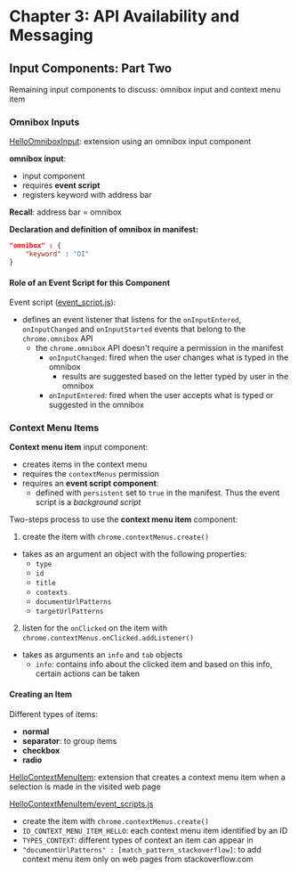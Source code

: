 # Chapter 3: API Availability and Messaging

## Input Components: Part Two

Remaining input components to discuss: omnibox input and context menu item

### Omnibox Inputs
[HelloOmniboxInput](HelloOmniboxInput): extension using an omnibox input component

**omnibox input**: 
  - input component
  - requires **event script**
  - registers keyword with address bar

**Recall**: address bar = omnibox

**Declaration and definition of omnibox in manifest:**
```json
"omnibox" : {
    "keyword" : "OI"
}
```

#### Role of an Event Script for this Component
Event script ([event_script.js](HelloOmniboxInput/event_script.js)):
- defines an event listener that listens for the `onInputEntered`, `onInputChanged` and
`onInputStarted` events that belong to the `chrome.omnibox` API
  - the `chrome.omnibox` API doesn't require a permission in the manifest
	- `onInputChanged`: fired when the user changes what is typed in the omnibox
	  - results are suggested based on the letter typed by user in the omnibox
	- `onInputEntered`: fired when the user accepts what is typed or suggested in the omnibox


### Context Menu Items
**Context menu item** input component:
- creates items in the context menu
- requires the `contextMenus` permission
- requires an **event script component**:
  - defined with `persistent` set to `true` in the manifest. Thus the event script
  is a *background script*

Two-steps process to use the **context menu item** component:
1. create the item with `chrome.contextMenus.create()`
  - takes as an argument an object with the following properties:
    - `type`
    - `id`
    - `title`
    - `contexts`
    - `documentUrlPatterns`
    - `targetUrlPatterns`
2. listen for the `onClicked` on the item with `chrome.contextMenus.onClicked.addListener()`
  - takes as arguments an `info` and `tab` objects
    - `info`: contains info about the clicked item and based on this info, certain
    actions can be taken 

#### Creating an Item
Different types of items:
- **normal**
- **separator**: to group items
- **checkbox**
- **radio**

[HelloContextMenuItem](HelloContextMenuItem): extension that creates a context menu item
when a selection is made in the visited web page

[HelloContextMenuItem/event_scripts.js](HelloContextMenuItem/event_script.js)
- create the item with `chrome.contextMenus.create()`
- `ID_CONTEXT_MENU_ITEM_HELLO`: each context menu item identified by an ID
- `TYPES_CONTEXT`: different types of context an item can appear in
- `"documentUrlPatterns" : [match_pattern_stackoverflow]`: to add context menu item
only on web pages from stackoverflow.com

